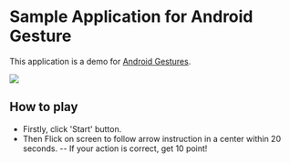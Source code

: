 Sample Application for Android Gesture
===

This application is a demo for [Android Gestures](https://developer.android.com/training/gestures/detector.html).

![](https://i.gyazo.com/ae4c647e5e4262aa22224436158cbf1f.png)

## How to play
- Firstly, click 'Start' button.
- Then Flick on screen to follow arrow instruction in a center within 20 seconds.
-- If your action is correct, get 10 point!

